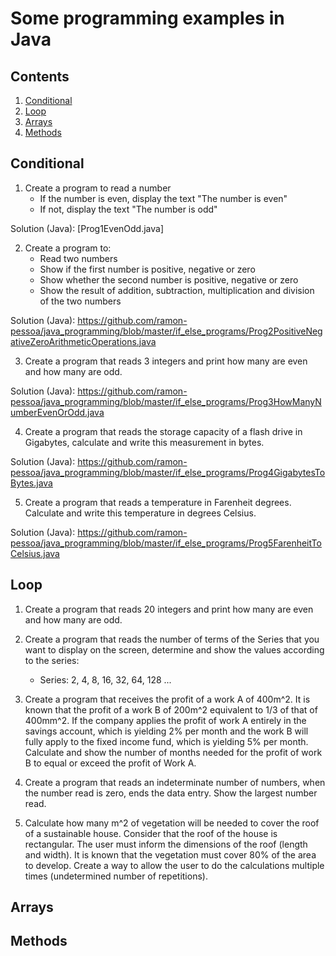 Some programming examples in Java
===========================

## Contents
1. [Conditional](#conditional)
2. [Loop](#loop)
3. [Arrays](#arrays)
4. [Methods](#methods)

## Conditional

1. Create a program to read a number
	* If the number is even, display the text "The number is even"
	* If not, display the text "The number is odd"

Solution (Java): [Prog1EvenOdd.java]

2. Create a program to:
	* Read two numbers
	* Show if the first number is positive, negative or zero
	* Show whether the second number is positive, negative or zero
	* Show the result of addition, subtraction, multiplication and division of the two numbers

Solution (Java): https://github.com/ramon-pessoa/java_programming/blob/master/if_else_programs/Prog2PositiveNegativeZeroArithmeticOperations.java

3. Create a program that reads 3 integers and print how many are even and how many are odd.

Solution (Java): https://github.com/ramon-pessoa/java_programming/blob/master/if_else_programs/Prog3HowManyNumberEvenOrOdd.java

4. Create a program that reads the storage capacity of a flash drive in Gigabytes, calculate and write this measurement in bytes.

Solution (Java): https://github.com/ramon-pessoa/java_programming/blob/master/if_else_programs/Prog4GigabytesToBytes.java

5. Create a program that reads a temperature in Farenheit degrees. Calculate and write this temperature in degrees Celsius.

Solution (Java): https://github.com/ramon-pessoa/java_programming/blob/master/if_else_programs/Prog5FarenheitToCelsius.java

## Loop

1. Create a program that reads 20 integers and print how many are even and how many are odd.

2. Create a program that reads the number of terms of the Series that you want to display on the screen, determine and show the values according to the series:
	* Series: 2, 4, 8, 16, 32, 64, 128 ...

3. Create a program that receives the profit of a work A of 400m^2. It is known that the profit of a work B of 200m^2 equivalent to 1/3 of that of 400mm^2. If the company applies the profit of work A entirely in the savings account, which is yielding 2% per month and the work B will fully apply to the fixed income fund, which is yielding 5% per month. Calculate and show the number of months needed for the profit of work B to equal or exceed the profit of Work A.

4. Create a program that reads an indeterminate number of numbers, when the number read is zero, ends the data entry. Show the largest number read.

5. Calculate how many m^2 of vegetation will be needed to cover the roof of a sustainable house. Consider that the roof of the house is rectangular. The user must inform the dimensions of the roof (length and width). It is known that the vegetation must cover 80% of the area to develop. Create a way to allow the user to do the calculations multiple times (undetermined number of repetitions).

## Arrays

## Methods